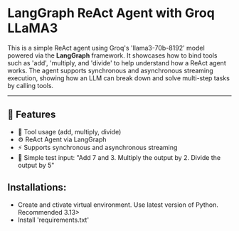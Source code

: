 ﻿# LangGraph ReAct Agent with Groq LLaMA3

This is a simple ReAct agent using Groq's 'llama3-70b-8192' model powered via the **LangGraph** framework. It showcases how to bind tools such as 'add', 'multiply, and 'divide' to help understand how a ReAct agent works.
The agent supports synchronous and asynchronous streaming execution, showing how an LLM can break down and solve multi-step tasks by calling tools.

---

## 🔧 Features

- 🔁 Tool usage (add, multiply, divide)
- ⚙️ ReAct Agent via LangGraph
- ⚡️ Supports synchronous and asynchronous streaming
- 🧪 Simple test input: "Add 7 and 3. Multiply the output by 2. Divide the output by 5"


## Installations:

- Create and ctivate virtual environment. Use latest version of Python. Recommended 3.13>
- Install 'requirements.txt'

